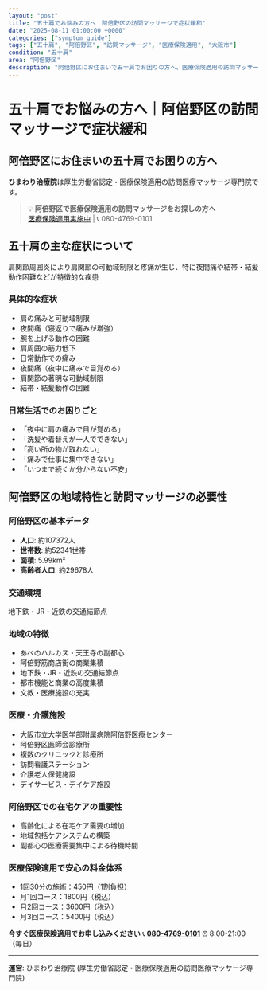 ```yaml
---
layout: "post"
title: "五十肩でお悩みの方へ｜阿倍野区の訪問マッサージで症状緩和"
date: "2025-08-11 01:00:00 +0000"
categories: ["symptom_guide"]
tags: ["五十肩", "阿倍野区", "訪問マッサージ", "医療保険適用", "大阪市"]
condition: "五十肩"
area: "阿倍野区"
description: "阿倍野区にお住まいで五十肩でお困りの方へ、医療保険適用の訪問マッサージによる症状緩和のご案内。肩関節周囲炎による痛みや可動域制限の改善をサポートいたします。"
---
```


# 五十肩でお悩みの方へ｜阿倍野区の訪問マッサージで症状緩和

## 阿倍野区にお住まいの五十肩でお困りの方へ

**ひまわり治療院**は厚生労働省認定・医療保険適用の訪問医療マッサージ専門院です。

> 💡 **阿倍野区で医療保険適用の訪問マッサージをお探しの方へ**  
> [医療保険適用実施中](https://peraichi.com/landing_pages/view/himawari-massage) | 📞 080-4769-0101

## 五十肩の主な症状について

肩関節周囲炎により肩関節の可動域制限と疼痛が生じ、特に夜間痛や結帯・結髪動作困難などが特徴的な疾患

### 具体的な症状
- 肩の痛みと可動域制限
- 夜間痛（寝返りで痛みが増強）
- 腕を上げる動作の困難
- 肩周囲の筋力低下
- 日常動作での痛み
- 夜間痛（夜中に痛みで目覚める）
- 肩関節の著明な可動域制限
- 結帯・結髪動作の困難

### 日常生活でのお困りごと
- 「夜中に肩の痛みで目が覚める」
- 「洗髪や着替えが一人でできない」
- 「高い所の物が取れない」
- 「痛みで仕事に集中できない」
- 「いつまで続くか分からない不安」

## 阿倍野区の地域特性と訪問マッサージの必要性

### 阿倍野区の基本データ
- **人口**: 約107372人
- **世帯数**: 約52341世帯
- **面積**: 5.99km²
- **高齢者人口**: 約29678人

### 交通環境
地下鉄・JR・近鉄の交通結節点

### 地域の特徴
- あべのハルカス・天王寺の副都心
- 阿倍野筋商店街の商業集積
- 地下鉄・JR・近鉄の交通結節点
- 都市機能と商業の高度集積
- 文教・医療施設の充実

### 医療・介護施設
- 大阪市立大学医学部附属病院阿倍野医療センター
- 阿倍野区医師会診療所
- 複数のクリニックと診療所
- 訪問看護ステーション
- 介護老人保健施設
- デイサービス・デイケア施設

### 阿倍野区での在宅ケアの重要性
- 高齢化による在宅ケア需要の増加
- 地域包括ケアシステムの構築
- 副都心の医療需要集中による待機時間

### 医療保険適用で安心の料金体系
- 1回30分の施術：450円（1割負担）
- 月1回コース：1800円（税込）
- 月2回コース：3600円（税込）
- 月3回コース：5400円（税込）

**今すぐ医療保険適用でお申し込みください**
📞 **[080-4769-0101](tel:080-4769-0101)**
⏰ 8:00-21:00（毎日）

---
**運営**: ひまわり治療院 (厚生労働省認定・医療保険適用の訪問医療マッサージ専門院)